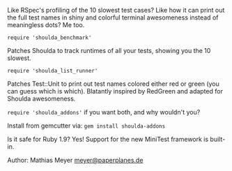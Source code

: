 Like RSpec's profiling of the 10 slowest test cases? Like how it can print out the full test names in shiny and colorful terminal awesomeness instead of meaningless dots? Me too.

    require 'shoulda_benchmark'

Patches Shoulda to track runtimes of all your tests, showing you the 10 slowest.

    require 'shoulda_list_runner'

Patches Test::Unit to print out test names colored either red or green (you can guess which is which). Blatantly inspired by RedGreen and adapted for Shoulda awesomeness.

`require 'shoulda_addons'` if you want both, and why wouldn't you?

Install from gemcutter via: `gem install shoulda-addons`

Is it safe for Ruby 1.9? Yes! Support for the new MiniTest framework is built-in.

Author: Mathias Meyer <meyer@paperplanes.de>